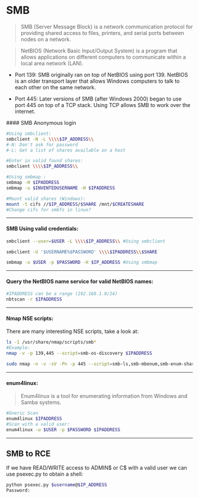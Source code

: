 # SMB

> SMB (Server Message Block) is a network communication protocol for providing shared access to files, printers, and serial ports between nodes on a network.

> NetBIOS (Network Basic Input/Output System) is a program that allows applications on different computers to communicate within a local area network (LAN).


* Port 139: SMB originally ran on top of NetBIOS using port 139. NetBIOS is an older transport layer that allows Windows computers to talk to each other on the same network.

* Port 445: Later versions of SMB (after Windows 2000) began to use port 445 on top of a TCP stack. Using TCP allows SMB to work over the internet.

#### SMB Anonymous login
```bash
#Using smbclient:
smbclient -N -L \\\\$IP_ADDRESS\\
#-N: Don't ask for password
#-L: Get a list of shares available on a host

#Enter in valid found shares:
smbclient \\\\$IP_ADDRESS\\

#Using smbmap :
smbmap -H $IPADDRESS
smbmap -u $INVENTEDUSERNAME -H $IPADDRESS

#Mount valid shares (Windows):
mount -t cifs //$IP_ADDRESS/$SHARE /mnt/$CREATESHARE
#Change cifs for smbfs in linux?
```
_____
#### SMB Using valid credentials:
```bash
smbclient --user=$USER -L \\\\$IP_ADDRESS\\ #Using smbclient

smbclient -U '$USERNAME%$PASSWORD' \\\\$IPADDRESS\\$SHARE

smbmap -u $USER -p $PASSWORD -H $IP_ADDRESS #Using smbmap
```
_____
#### Query the NetBIOS name service for valid NetBIOS names:
```bash
#IPADDRESS can be a range (192.168.1.0/24)
nbtscan -r $IPADDRESS
```
_____
#### Nmap NSE scripts:

There are many interesting NSE scripts, take a look at:
```bash
ls -1 /usr/share/nmap/scripts/smb*
#Example:
nmap -v -p 139,445 --script=smb-os-discovery $IPADDRESS

sudo nmap -n -v -sV -Pn -p 445 --script=smb-ls,smb-mbenum,smb-enum-shares,smb-enum-users,smb-os-discovery,smb-security-mode,smb-vuln* $IPADDRESS
```
_____
#### enum4linux:

> Enum4linux is a tool for enumerating information from Windows and Samba systems.

```bash
#Gneric Scan
enum4linux $IPADDRESS
#Scan with a valid user:
enum4linux -u $USER -p $PASSWORD $IPADDRESS
```

_____

## SMB to RCE

If we have READ/WRITE access to ADMIN$ or C$ with a valid user we can use psexec.py to obtain a shell:

```bash
python psexec.py $username@$IP_ADDRESS
Password:
```
